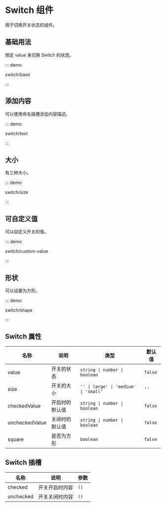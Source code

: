 # Switch 组件

用于切换开关状态的组件。

## 基础用法

绑定 value 来切换 Switch 的状态。

::: demo

switch/base

:::

## 添加内容

可以使用命名插槽添加内容描述。

::: demo

switch/text

:::

## 大小

有三种大小。

::: demo

switch/size

:::

## 可自定义值

可以自定义开关的值。

::: demo

switch/custom-value

:::

## 形状

可以设置为方形。

::: demo

switch/shape

:::

## Switch 属性

| 名称           | 说明           | 类型                                  | 默认值  |
| -------------- | -------------- | ------------------------------------- | ------- |
| value          | 开关的状态     | `string \| number \| boolean`         | `false` |
| size           | 开关的大小     | `'' \| large' \| 'medium' \| 'small'` | `''`    |
| checkedValue   | 开启时的默认值 | `string \| number \| boolean`         | `false` |
| uncheckedValue | 关闭时的默认值 | `string \| number \| boolean`         | `false` |
| square         | 是否为方形     | `boolean`                             | `false` |

## Switch 插槽

| 名称      | 说明           | 参数 |
| --------- | -------------- | ---- |
| checked   | 开关开启时内容 | `()` |
| unchecked | 开关关闭时内容 | `()` |




<script setup lang="ts">
import SwitchBase from '../examples/switch/base.vue'
import SwitchText from '../examples/switch/text.vue'
import SwitchSize from '../examples/switch/size.vue'
import SwitchCustomValue from '../examples/switch/custom-value.vue'
import SwitchShape from '../examples/switch/shape.vue'
</script>

<style lang="stylus">
.demo-switch > .component {
  display: flex;
  align-items: flex-end;
  .tu-switch {
    margin-right: 1em;
  }
}
</style>
